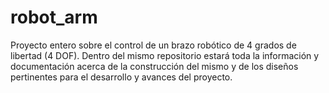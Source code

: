 # robot_arm
Proyecto entero sobre el control de un brazo robótico de 4 grados de libertad (4 DOF). Dentro del mismo repositorio estará toda la información y documentación acerca de la construcción del mismo y de los diseños pertinentes para el desarrollo y avances del proyecto.
